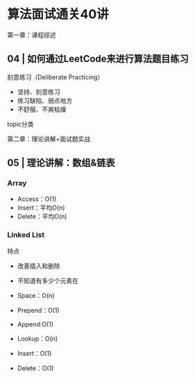 # 算法面试通关40讲 #

第一章：课程综述

## 04 | 如何通过LeetCode来进行算法题目练习 ##

刻意练习（Deliberate Practicing）

* 坚持、刻意练习
* 练习缺陷、弱点地方
* 不舒服、不爽枯燥

topic分类

第二章：理论讲解+面试题实战

## 05 | 理论讲解：数组&链表 ##

### Array ###

* Access：O(1)
* Insert：平均O(n)
* Delete：平均O(n)

### Linked List ###

特点

* 改善插入和删除
* 不知道有多少个元素在

* Space：O(n)
* Prepend：O(1)
* Append:O(1)
* Lookup：O(n)
* Insert：O(1)
* Delete：O(1)

